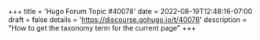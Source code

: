 +++
title = 'Hugo Forum Topic #40078'
date = 2022-08-19T12:48:16-07:00
draft = false
details = 'https://discourse.gohugo.io/t/40078'
description = "How to get the taxonomy term for the current page"
+++
